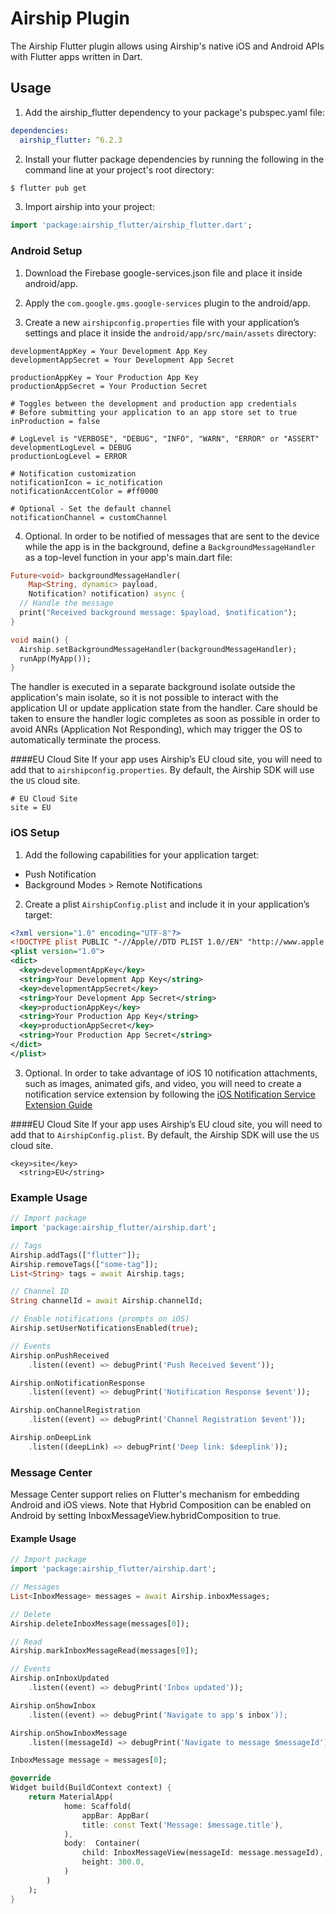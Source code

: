 # Airship Plugin

The Airship Flutter plugin allows using Airship's native iOS and Android APIs with Flutter apps written in Dart.

## Usage

1. Add the airship_flutter dependency to your package's pubspec.yaml file:

```yaml
dependencies:
  airship_flutter: ^6.2.3
```

2. Install your flutter package dependencies by running the following in the command line at your project's root directory:

```sh
$ flutter pub get
```

3. Import airship into your project:

```dart
import 'package:airship_flutter/airship_flutter.dart';
```

### Android Setup

1) Download the Firebase google-services.json file and place it inside android/app.

2) Apply the `com.google.gms.google-services` plugin to the android/app.

3) Create a new `airshipconfig.properties` file with your application’s settings and
place it inside the `android/app/src/main/assets` directory:

```properties
developmentAppKey = Your Development App Key
developmentAppSecret = Your Development App Secret

productionAppKey = Your Production App Key
productionAppSecret = Your Production Secret

# Toggles between the development and production app credentials
# Before submitting your application to an app store set to true
inProduction = false

# LogLevel is "VERBOSE", "DEBUG", "INFO", "WARN", "ERROR" or "ASSERT"
developmentLogLevel = DEBUG
productionLogLevel = ERROR

# Notification customization
notificationIcon = ic_notification
notificationAccentColor = #ff0000

# Optional - Set the default channel
notificationChannel = customChannel
```

4) Optional. In order to be notified of messages that are sent to the device while the app is in the background,
define a `BackgroundMessageHandler` as a top-level function in your app's main.dart file:

```dart
Future<void> backgroundMessageHandler(
    Map<String, dynamic> payload,
    Notification? notification) async { 
  // Handle the message
  print("Received background message: $payload, $notification");
}

void main() {
  Airship.setBackgroundMessageHandler(backgroundMessageHandler);
  runApp(MyApp());
}
```

The handler is executed in a separate background isolate outside the application's main isolate,
so it is not possible to interact with the application UI or update application state from the handler.
Care should be taken to ensure the handler logic completes as soon as possible in order to avoid 
ANRs (Application Not Responding), which may trigger the OS to automatically terminate the process.

####EU Cloud Site
If your app uses Airship’s EU cloud site, you will need to add that to `airshipconfig.properties`. By default, the Airship SDK will use the `US` cloud site.

```
# EU Cloud Site
site = EU
```

### iOS Setup

1) Add the following capabilities for your application target:
  - Push Notification
  - Background Modes > Remote Notifications

2) Create a plist `AirshipConfig.plist` and include it in your application’s target:
```xml
<?xml version="1.0" encoding="UTF-8"?>
<!DOCTYPE plist PUBLIC "-//Apple//DTD PLIST 1.0//EN" "http://www.apple.com/DTDs/PropertyList-1.0.dtd">
<plist version="1.0">
<dict>
  <key>developmentAppKey</key>
  <string>Your Development App Key</string>
  <key>developmentAppSecret</key>
  <string>Your Development App Secret</string>
  <key>productionAppKey</key>
  <string>Your Production App Key</string>
  <key>productionAppSecret</key>
  <string>Your Production App Secret</string>
</dict>
</plist>
```

3) Optional. In order to take advantage of iOS 10 notification attachments, such as images, animated gifs, and
video, you will need to create a notification service extension by following the [iOS Notification Service Extension Guide](https://docs.urbanairship.com/platform/reference/ios-extension/)

####EU Cloud Site
If your app uses Airship’s EU cloud site, you will need to add that to `AirshipConfig.plist`. By default, the Airship SDK will use the `US` cloud site.
```
<key>site</key>
  <string>EU</string>
```


### Example Usage

```dart
// Import package
import 'package:airship_flutter/airship.dart';

// Tags
Airship.addTags(["flutter"]);
Airship.removeTags(["some-tag"]);
List<String> tags = await Airship.tags;

// Channel ID
String channelId = await Airship.channelId;

// Enable notifications (prompts on iOS)
Airship.setUserNotificationsEnabled(true);

// Events
Airship.onPushReceived
    .listen((event) => debugPrint('Push Received $event'));

Airship.onNotificationResponse
    .listen((event) => debugPrint('Notification Response $event'));

Airship.onChannelRegistration
    .listen((event) => debugPrint('Channel Registration $event'));

Airship.onDeepLink
    .listen((deepLink) => debugPrint('Deep link: $deeplink'));

```


### Message Center

Message Center support relies on Flutter's mechanism for embedding Android and iOS views.
Note that Hybrid Composition can be enabled on Android by setting InboxMessageView.hybridComposition to true.

#### Example Usage

```dart
// Import package
import 'package:airship_flutter/airship.dart';

// Messages
List<InboxMessage> messages = await Airship.inboxMessages;

// Delete
Airship.deleteInboxMessage(messages[0]);

// Read
Airship.markInboxMessageRead(messages[0]);

// Events
Airship.onInboxUpdated
    .listen((event) => debugPrint('Inbox updated'));

Airship.onShowInbox
    .listen((event) => debugPrint('Navigate to app's inbox'));

Airship.onShowInboxMessage
    .listen((messageId) => debugPrint('Navigate to message $messageId'));

InboxMessage message = messages[0];

@override
Widget build(BuildContext context) {
    return MaterialApp(
            home: Scaffold(
                appBar: AppBar(
                title: const Text('Message: $message.title'),
            ),
            body:  Container(
                child: InboxMessageView(messageId: message.messageId),
                height: 300.0,
            )
        )
    );
}
```
